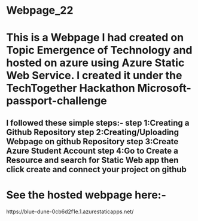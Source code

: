 # Webpage_22
<h1>This is a Webpage I had created on Topic Emergence of Technology and hosted on azure using Azure Static Web Service.
I created it under the TechTogether Hackathon Microsoft-passport-challenge</h1>

<h2>I followed these simple steps:-
step 1:Creating a Github Repository
step 2:Creating/Uploading Webpage on github Repository
step 3:Create Azure Student Account
step 4:Go to Create a Resource and search for Static Web app then click create and connect your project on github </h2>

<h1>See the hosted webpage here:-</h1>
https://blue-dune-0cb6d2f1e.1.azurestaticapps.net/

